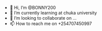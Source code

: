 - 👋 Hi, I’m @BONNY200
- 🌱 I’m currently learning at chuka university
- 💞️ I’m looking to collaborate on ...
- 📫 How to reach me on +254707450997

<!---
BONNY200/BONNY200 is a ✨ special ✨ repository because its `README.md` (this file) appears on your GitHub profile.
You can click the Preview link to take a look at your changes.
--->
